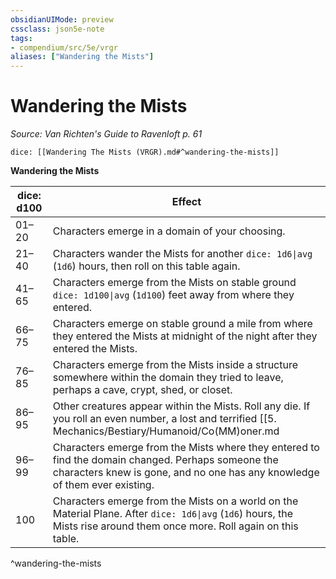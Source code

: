 ```yaml
---
obsidianUIMode: preview
cssclass: json5e-note
tags:
- compendium/src/5e/vrgr
aliases: ["Wandering the Mists"]
---
```

# Wandering the Mists
*Source: Van Richten's Guide to Ravenloft p. 61* 

`dice: [[Wandering The Mists (VRGR).md#^wandering-the-mists]]`

**Wandering the Mists**

| dice: d100 | Effect |
|------------|--------|
| 01–20 | Characters emerge in a domain of your choosing. |
| 21–40 | Characters wander the Mists for another `dice: 1d6\|avg` (`1d6`) hours, then roll on this table again. |
| 41–65 | Characters emerge from the Mists on stable ground `dice: 1d100\|avg` (`1d100`) feet away from where they entered. |
| 66–75 | Characters emerge on stable ground a mile from where they entered the Mists at midnight of the night after they entered the Mists. |
| 76–85 | Characters emerge from the Mists inside a structure somewhere within the domain they tried to leave, perhaps a cave, crypt, shed, or closet. |
| 86–95 | Other creatures appear within the Mists. Roll any die. If you roll an even number, a lost and terrified [[5. Mechanics/Bestiary/Humanoid/Co(MM)oner.md|commoner]] appears. If you roll an odd number, `dice: 2d6\|avg` (`2d6`) [[5. Mechanics/Bestiary/Undead/Skeleton.md|skeletons]] or 1 [[5. Mechanics/Bestiary/Monstrosity/Unspeakable Horror (VRGR).md|unspeakable horror]] (see "chapter 5") appears. After the encounter, another `dice: 1d6\|avg` (`1d6`) hours pass, then roll on this table again. |
| 96–99 | Characters emerge from the Mists where they entered to find the domain changed. Perhaps someone the characters knew is gone, and no one has any knowledge of them ever existing. |
| 100 | Characters emerge from the Mists on a world on the Material Plane. After `dice: 1d6\|avg` (`1d6`) hours, the Mists rise around them once more. Roll again on this table. |
^wandering-the-mists